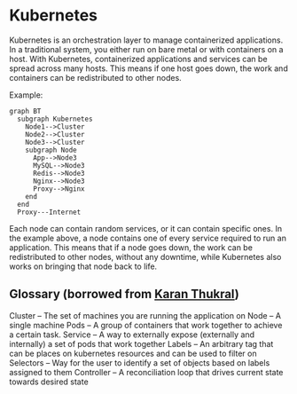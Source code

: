 # Kubernetes
Kubernetes is an orchestration layer to manage containerized applications. In a traditional system, you either run on bare metal or with containers on a host. With Kubernetes, containerized applications and services can be spread across many hosts. This means if one host goes down, the work and containers can be redistributed to other nodes.

Example:

```diagram
graph BT
  subgraph Kubernetes
    Node1-->Cluster
    Node2-->Cluster
    Node3-->Cluster
    subgraph Node
      App-->Node3
      MySQL-->Node3
      Redis-->Node3
      Nginx-->Node3
      Proxy-->Nginx
    end
  end
  Proxy---Internet
```

Each node can contain random services, or it can contain specific ones. In the example above, a node contains one of every service required to run an application. This means that if a node goes down, the work can be redistributed to other nodes, without any downtime, while Kubernetes also works on bringing that node back to life.

Glossary (borrowed from [Karan Thukral](https://github.com/karanthukral))
---
Cluster – The set of machines you are running the application on
Node – A single machine
Pods – A group of containers that work together to achieve a certain task. 
Service – A way to externally expose (externally and internally) a set of pods that work together
Labels – An arbitrary tag that can be places on kubernetes resources and can be used to filter on
Selectors – Way for the user to identify a set of objects based on labels assigned to them
Controller – A reconciliation loop that drives current state towards desired state
